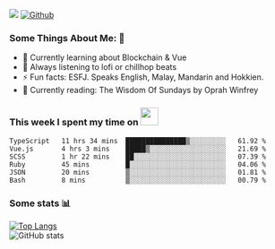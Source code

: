 ![](https://visitor-badge.laobi.icu/badge?page_id=seanho96.seanho96)
[![Github](https://img.shields.io/github/followers/seanho96?label=Follow&style=social)](https://github.com/seanho96)

### Some Things About Me: 👋
- 🌱 Currently learning about Blockchain & Vue
- :musical_note: Always listening to lofi or chillhop beats
- :zap: Fun facts: ESFJ. Speaks English, Malay, Mandarin and Hokkien.
- :book: Currently reading: The Wisdom Of Sundays by Oprah Winfrey

### This week I spent my time on <img src="https://media.giphy.com/media/SvQzkTQb3ZwKcj1QTO/giphy.gif" width="32">

<!--START_SECTION:waka-->

```text
TypeScript   11 hrs 34 mins  ███████████████▒░░░░░░░░░   61.92 %
Vue.js       4 hrs 3 mins    █████▒░░░░░░░░░░░░░░░░░░░   21.69 %
SCSS         1 hr 22 mins    ██░░░░░░░░░░░░░░░░░░░░░░░   07.39 %
Ruby         45 mins         █░░░░░░░░░░░░░░░░░░░░░░░░   04.06 %
JSON         20 mins         ▒░░░░░░░░░░░░░░░░░░░░░░░░   01.81 %
Bash         8 mins          ▒░░░░░░░░░░░░░░░░░░░░░░░░   00.79 %
```

<!--END_SECTION:waka-->

### Some stats 📊

[![Top Langs](https://github-readme-stats.vercel.app/api/top-langs/?username=seanho96&layout=compact&theme=graywhite)](https://github.com/anuraghazra/github-readme-stats)
<br/>
![GitHub stats](https://github-readme-stats.vercel.app/api?username=seanho96&show_icons=true&theme=graywhite)

